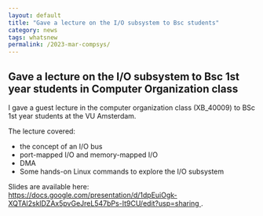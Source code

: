 ```yaml
---
layout: default
title: "Gave a lecture on the I/O subsystem to Bsc students"
category: news
tags: whatsnew
permalink: /2023-mar-compsys/
---
```


## Gave a lecture on the I/O subsystem to Bsc 1st year students in Computer Organization class

I gave a guest lecture in the computer organization class (XB_40009) to BSc 1st year students at the VU Amsterdam. 

The lecture covered: 
- the concept of an I/O bus 
- port-mapped I/O and memory-mapped I/O 
- DMA 
- Some hands-on Linux commands to explore the I/O subsystem 

Slides are available here: [https://docs.google.com/presentation/d/1dpEuiOgk-XQTAl2sklDZAx5pvGeJreL547bPs-It9CU/edit?usp=sharing ](https://docs.google.com/presentation/d/1dpEuiOgk-XQTAl2sklDZAx5pvGeJreL547bPs-It9CU/edit?usp=sharing ).
